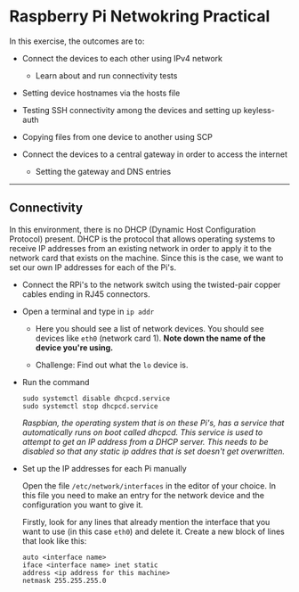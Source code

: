 # Raspberry Pi Netwokring Practical

In this exercise, the outcomes are to:

- Connect the devices to each other using IPv4 network
    - Learn about and run connectivity tests

- Setting device hostnames via the hosts file

- Testing SSH connectivity among the devices and setting up keyless-auth

- Copying files from one device to another using SCP

- Connect the devices to a central gateway in order to access the internet
    - Setting the gateway and DNS entries

---

## Connectivity

In this environment, there is no DHCP (Dynamic Host Configuration Protocol) present. DHCP is the protocol that allows operating systems to receive IP addresses from an existing network in order to apply it to   the network card that exists on the machine. Since this is the case, we want to set our own IP addresses for each of the Pi's.

- Connect the RPi's to the network switch using the twisted-pair copper cables ending in RJ45 connectors.

- Open a terminal and type in `ip addr`

  - Here you should see a list of network devices. You should see devices like `eth0` (network card 1). __Note down the name of the device you're using.__

  - Challenge: Find out what the `lo` device is.

- Run the command
  ```
  sudo systemctl disable dhcpcd.service
  sudo systemctl stop dhcpcd.service
  ```
  *Raspbian, the operating system that is on these Pi's, has a service that automatically runs on boot called dhcpcd. This service is used to attempt to get an IP address from a DHCP server. This needs to be disabled so that any static ip addres that is set doesn't get overwritten.*

- Set up the IP addresses for each Pi manually

  Open the file `/etc/network/interfaces` in the editor of your choice. In this file you need to make an entry for the network device and the configuration you want to give it.

  Firstly, look for any lines that already mention the interface that you want to use (in this case `eth0`) and delete it. Create a new block of lines that look like this:

  ```
  auto <interface name>
  iface <interface name> inet static
  address <ip address for this machine>
  netmask 255.255.255.0
  ```
